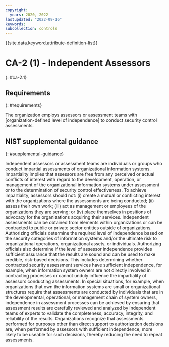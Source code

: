 ```yaml
---
copyright:
  years: 2020, 2022
lastupdated: "2022-09-16"
keywords: 
subcollection: controls
---
```


{{site.data.keyword.attribute-definition-list}}

# CA-2 (1) - Independent Assessors
{: #ca-2.1}

## Requirements
{: #requirements}

The organization employs assessors or assessment teams with [organization-defined level of independence] to conduct security control assessments.

## NIST supplemental guidance
{: #supplemental-guidance}

Independent assessors or assessment teams are individuals or groups who conduct impartial assessments of organizational information systems. Impartiality implies that assessors are free from any perceived or actual conflicts of interest with regard to the development, operation, or management of the organizational information systems under assessment or to the determination of security control effectiveness. To achieve impartiality, assessors should not: (i) create a mutual or conflicting interest with the organizations where the assessments are being conducted; (ii) assess their own work; (iii) act as management or employees of the organizations they are serving; or (iv) place themselves in positions of advocacy for the organizations acquiring their services. Independent assessments can be obtained from elements within organizations or can be contracted to public or private sector entities outside of organizations. Authorizing officials determine the required level of independence based on the security categories of information systems and/or the ultimate risk to organizational operations, organizational assets, or individuals. Authorizing officials also determine if the level of assessor independence provides sufficient assurance that the results are sound and can be used to make credible, risk-based decisions. This includes determining whether contracted security assessment services have sufficient independence, for example, when information system owners are not directly involved in contracting processes or cannot unduly influence the impartiality of assessors conducting assessments. In special situations, for example, when organizations that own the information systems are small or organizational structures require that assessments are conducted by individuals that are in the developmental, operational, or management chain of system owners, independence in assessment processes can be achieved by ensuring that assessment results are carefully reviewed and analyzed by independent teams of experts to validate the completeness, accuracy, integrity, and reliability of the results. Organizations recognize that assessments performed for purposes other than direct support to authorization decisions are, when performed by assessors with sufficient independence, more likely to be useable for such decisions, thereby reducing the need to repeat assessments.


